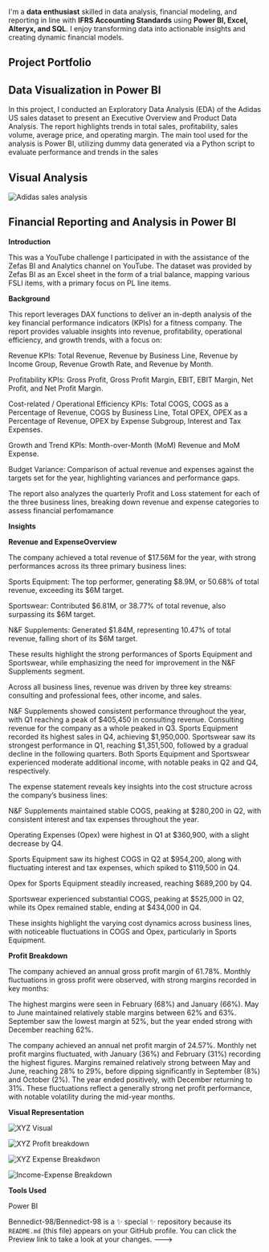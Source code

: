I'm a **data enthusiast** skilled in data analysis, financial modeling, and reporting in line with **IFRS Accounting Standards** using **Power BI, Excel, Alteryx, and SQL**. I enjoy transforming data into actionable insights and creating dynamic financial models.
## Project Portfolio 
## Data Visualization in Power BI 
In this project, I conducted an Exploratory Data Analysis (EDA) of the Adidas US sales dataset to present an Executive Overview and Product Data Analysis. The report highlights trends in total sales, profitability, sales volume, average price, and operating margin. The main tool used for the analysis is Power BI, utilizing dummy data generated via a Python script to evaluate performance and trends in the sales
## Visual Analysis

![Adidas sales analysis ](https://github.com/user-attachments/assets/edc77ecb-b5cf-46a7-8452-e0e899ae1f54)

## Financial Reporting and Analysis in Power BI


**Introduction**

This was a YouTube challenge I participated in with the assistance of the Zefas BI and Analytics channel on YouTube. The dataset was provided by Zefas BI as an Excel sheet in the form of a trial balance, mapping various FSLI items, with a primary focus on PL line items.

**Background**

This report leverages DAX functions to deliver an in-depth analysis of the key financial performance indicators (KPIs) for a fitness company. The report provides valuable insights into revenue, profitability, operational efficiency, and growth trends, with a focus on:

Revenue KPIs: Total Revenue, Revenue by Business Line, Revenue by Income Group, Revenue Growth Rate, and Revenue by Month.

Profitability KPIs: Gross Profit, Gross Profit Margin, EBIT, EBIT Margin, Net Profit, and Net Profit Margin.

Cost-related / Operational Efficiency KPIs: Total COGS, COGS as a Percentage of Revenue, COGS by Business Line, Total OPEX, OPEX as a Percentage of Revenue, OPEX by Expense Subgroup, Interest and Tax Expenses.

Growth and Trend KPIs: Month-over-Month (MoM) Revenue and MoM Expense.

Budget Variance: Comparison of actual revenue and expenses against the targets set for the year, highlighting variances and performance gaps.

The report also analyzes the quarterly Profit and Loss statement for each of the three business lines, breaking down revenue and expense categories to assess financial perfomamance

**Insights**

**Revenue and ExpenseOverview**

The company achieved a total revenue of $17.56M for the year, with strong performances across its three primary business lines:

Sports Equipment: The top performer, generating $8.9M, or 50.68% of total revenue, exceeding its $6M target.

Sportswear: Contributed $6.81M, or 38.77% of total revenue, also surpassing its $6M target.

N&F Supplements: Generated $1.84M, representing 10.47% of total revenue, falling short of its $6M target.

These results highlight the strong performances of Sports Equipment and Sportswear, while emphasizing the need for improvement in the N&F Supplements segment.

Across all business lines, revenue was driven by three key streams: consulting and professional fees, other income, and sales.

N&F Supplements showed consistent performance throughout the year, with Q1 reaching a peak of $405,450 in consulting revenue. Consulting revenue for the company as a whole peaked in Q3. Sports Equipment recorded its highest sales in Q4, achieving $1,950,000. Sportswear saw its strongest performance in Q1, reaching $1,351,500, followed by a gradual decline in the following quarters. Both Sports Equipment and Sportswear experienced moderate additional income, with notable peaks in Q2 and Q4, respectively.

The expense statement reveals key insights into the cost structure across the company’s business lines:

N&F Supplements maintained stable COGS, peaking at $280,200 in Q2, with consistent interest and tax expenses throughout the year.

Operating Expenses (Opex) were highest in Q1 at $360,900, with a slight decrease by Q4.

Sports Equipment saw its highest COGS in Q2 at $954,200, along with fluctuating interest and tax expenses, which spiked to $119,500 in Q4.

Opex for Sports Equipment steadily increased, reaching $689,200 by Q4.

Sportswear experienced substantial COGS, peaking at $525,000 in Q2, while its Opex remained stable, ending at $434,000 in Q4.

These insights highlight the varying cost dynamics across business lines, with noticeable fluctuations in COGS and Opex, particularly in Sports Equipment.

**Profit Breakdown**

The company achieved an annual gross profit margin of 61.78%. Monthly fluctuations in gross profit were observed, with strong margins recorded in key months:

The highest margins were seen in February (68%) and January (66%). May to June maintained relatively stable margins between 62% and 63%. September saw the lowest margin at 52%, but the year ended strong with December reaching 62%.

The company achieved an annual net profit margin of 24.57%. Monthly net profit margins fluctuated, with January (36%) and February (31%) recording the highest figures. Margins remained relatively strong between May and June, reaching 28% to 29%, before dipping significantly in September (8%) and October (2%). The year ended positively, with December returning to 31%. These fluctuations reflect a generally strong net profit performance, with notable volatility during the mid-year months.

**Visual Representation**

![XYZ  Visual](https://github.com/user-attachments/assets/7b028f24-cc3d-42cd-aff2-54c51e4fa00c)

![XYZ Profit breakdown](https://github.com/user-attachments/assets/5c65d894-4351-4434-9394-cec9a072a093)

![XYZ Expense Breakdwon](https://github.com/user-attachments/assets/d42db06f-53a1-429c-866b-0b5a5d98d01f)

![Income-Expense Breakdown](https://github.com/user-attachments/assets/fde025b0-e67a-40c6-bf26-562223a4cb10)

**Tools Used**

Power BI


Bennedict-98/Bennedict-98 is a ✨ special ✨ repository because its `README.md` (this file) appears on your GitHub profile.
You can click the Preview link to take a look at your changes.
--->
